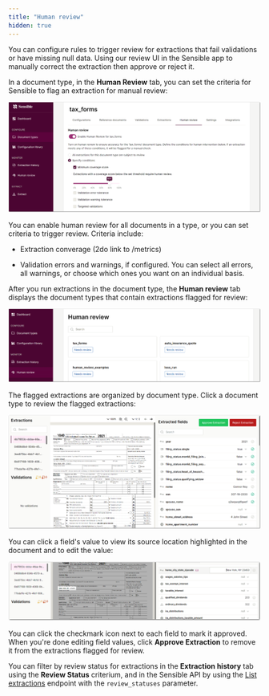 ```yaml
---
title: "Human review"
hidden: true
---
```


You can configure rules to trigger review for extractions that fail validations or have missing null data. Using our review UI in the Sensible app to manually correct the extraction then approve or reject it.

In a document type, in the **Human Review** tab, you can set the criteria for Sensible to flag an extraction for manual review:

![Click to enlarge](https://raw.githubusercontent.com/sensible-hq/sensible-docs/main/readme-sync/assets/v0/images/final/human_review_1.png) 

You can enable human review for all documents in a type, or you can set criteria to trigger review. Criteria include:

- Extraction converage (2do link to /metrics)

- Validation errors and warnings, if configured. You can select all errors, all warnings, or choose which ones you want on an individual basis. 

  

After you run extractions in the document type, the **Human review** tab displays the document types that contain extractions flagged for review:

![Click to enlarge](https://raw.githubusercontent.com/sensible-hq/sensible-docs/main/readme-sync/assets/v0/images/final/human_review_2.png) 



The flagged extractions are organized by document type. Click a document type to review the flagged extractions:

![Click to enlarge](https://raw.githubusercontent.com/sensible-hq/sensible-docs/main/readme-sync/assets/v0/images/final/human_review_3.png) 

You can click a field's value to view its source location highlighted in the document and to edit the value:

![Click to enlarge](https://raw.githubusercontent.com/sensible-hq/sensible-docs/main/readme-sync/assets/v0/images/final/human_review_4.png)

You can click the checkmark icon next to each field to mark it approved. When you're done editing field values, click **Approve Extraction** to remove it from the extractions flagged for review.

You can filter by review status for extractions in the **Extraction history** tab using the **Review Status** criterium, and in the Sensible API by using the [List extractions](reference:list-extractions) endpoint with the `review_statuses` parameter.
